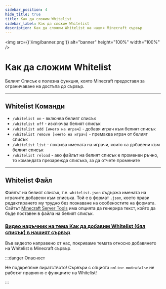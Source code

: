```yaml
---
sidebar_position: 4
hide_title: true
title: Как да сложим Whitelist
sidebar_label: Как да сложим Whitelist
description: Как да сложим Whitelist на нашия Minecraft сървър
---
```


<img src={('/img/banner.png')} alt="banner" height="100%" width="100%" />

<div class="text--center">
<h1>Как да сложим Whitelist</h1>
</div>

Белият Списък е полезна функция, която Minecraft предоставя за ограничаване на достъпа до сървър.

---

## Whitelist Команди
- ``/whitelist on`` - включва белият списък
- ``/whitelist off`` - изключва белият списък
- ``/whitelist add [името на играч]`` - добавя играч към белият списък
- ``/whitelist remove [името на играч]`` - премахва играч от белият списък
- ``/whitelist list`` - показва имената на играчи, които са добавени към белият списък
- ``/whitelist reload`` - ако файлът на белият списък е променен ръчно, то командата презарежда списъка, за да отчете промените

---

## Whitelist Файл
Файлът на белият списък, т.е. ``whitelist.json`` съдържа имената на играчите добавени към списъка. Той е в формат ``.json``, което прави редактирането му трудно без познаване на особеностите на формата.
Сайтът [Minecraft Server Tools](https://mctools.org/whitelist-creator) има опцията да генерира текст, който да бъде поставен в файла на белият списък.

### [Видео наръчник на тема Как да добавим Whitelist (бял списък) в нашият сървър](https://www.youtube.com/watch?v=P5vmTt7YyvI)
Във видеото направено от нас, покриваме темата относно добавянето на Whitelist в Minecraft сървър.

:::danger Опасност

Не подкрепяме пиратството! Сървъри с опцията ``online-mode=false`` не работят правилно с функциите на Whitelist!

:::